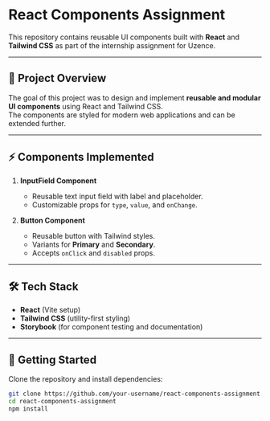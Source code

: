 # React Components Assignment

This repository contains reusable UI components built with **React** and **Tailwind CSS** as part of the internship assignment for Uzence.

---

## 📌 Project Overview
The goal of this project was to design and implement **reusable and modular UI components** using React and Tailwind CSS.  
The components are styled for modern web applications and can be extended further.

---

## ⚡ Components Implemented

1. **InputField Component**  
   - Reusable text input field with label and placeholder.  
   - Customizable props for `type`, `value`, and `onChange`.  

2. **Button Component**  
   - Reusable button with Tailwind styles.  
   - Variants for **Primary** and **Secondary**.  
   - Accepts `onClick` and `disabled` props.  

---

## 🛠️ Tech Stack
- **React** (Vite setup)  
- **Tailwind CSS** (utility-first styling)  
- **Storybook** (for component testing and documentation)  

---

## 🚀 Getting Started

Clone the repository and install dependencies:

```bash
git clone https://github.com/your-username/react-components-assignment.git
cd react-components-assignment
npm install
